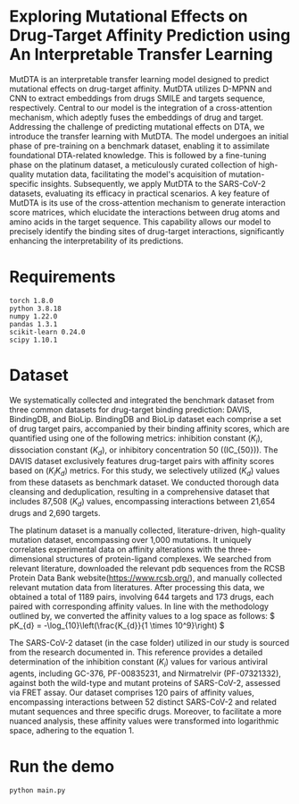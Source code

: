 # Exploring Mutational Effects on Drug-Target Affinity Prediction using An Interpretable Transfer Learning

MutDTA is an interpretable transfer learning model designed to predict mutational effects on drug-target affinity. MutDTA utilizes D-MPNN and CNN to extract embeddings from drugs SMILE and targets sequence, respectively. Central to our model is the integration of a cross-attention mechanism, which adeptly fuses the embeddings of drug and target. Addressing the challenge of predicting mutational effects on DTA, we introduce the transfer learning with MutDTA. The model undergoes an initial phase of pre-training on a benchmark dataset, enabling it to assimilate foundational DTA-related knowledge. This is followed by a fine-tuning phase on the platinum dataset, a meticulously curated collection of high-quality mutation data, facilitating the model's acquisition of mutation-specific insights. Subsequently, we apply MutDTA to the SARS-CoV-2 datasets, evaluating its efficacy in practical scenarios. A key feature of MutDTA is its use of the cross-attention mechanism to generate interaction score matrices, which elucidate the interactions between drug atoms and amino acids in the target sequence. This capability allows our model to precisely identify the binding sites of drug-target interactions, significantly enhancing the interpretability of its predictions.

# Requirements
```
torch 1.8.0
python 3.8.18
numpy 1.22.0
pandas 1.3.1
scikit-learn 0.24.0
scipy 1.10.1
```

# Dataset
We systematically collected and integrated the benchmark dataset from three common datasets for drug-target binding prediction: DAVIS, BindingDB, and BioLip. BindingDB and BioLip dataset each comprise a set of drug target pairs, accompanied by their binding affinity scores, which are quantified using one of the following metrics: inhibition constant ($K_{i}$), dissociation constant ($K_{d}$), or inhibitory concentration 50 (\(IC_{50}\)). The DAVIS dataset exclusively features drug-target pairs with affinity scores based on ($K_{i}K_{d}$) metrics. For this study, we selectively utilized ($K_{d}$) values from these datasets as benchmark dataset. We conducted thorough data cleansing and deduplication, resulting in a comprehensive dataset that includes 87,508 ($K_{d}$) values, encompassing interactions between 21,654 drugs and 2,690 targets.

The platinum dataset is a manually collected, literature-driven, high-quality mutation dataset, encompassing over 1,000 mutations. It uniquely correlates experimental data on affinity alterations with the three-dimensional structures of protein-ligand complexes. We searched from relevant literature, downloaded the relevant pdb sequences from the RCSB Protein Data Bank website(https://www.rcsb.org/), and manually collected relevant mutation data from literatures. After processing this data, we obtained a total of 1189 pairs, involving 644 targets and 173 drugs, each paired with corresponding affinity values. In line with the methodology outlined by, we converted the affinity values to a log space as follows:
$
    pK_{d} = -\log_{10}\left(\frac{K_{d}}{1 \times 10^9}\right)
$

The SARS-CoV-2 dataset (in the case folder) utilized in our study is sourced from the research documented in. This reference provides a detailed determination of the inhibition constant ($K_{i}$) values for various antiviral agents, including GC-376, PF-00835231, and Nirmatrelvir (PF-07321332), against both the wild-type and mutant proteins of SARS-CoV-2, assessed via FRET assay. Our dataset comprises 120 pairs of affinity values, encompassing interactions between 52 distinct SARS-CoV-2 and related mutant sequences and three specific drugs. Moreover, to facilitate a more nuanced analysis, these affinity values were transformed into logarithmic space, adhering to the equation 1.

# Run the demo
```
python main.py
```
